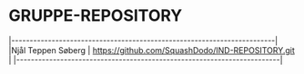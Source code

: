 # GRUPPE-REPOSITORY

|------------------------------------------------------------------------|
|Njål Teppen Søberg | https://github.com/SquashDodo/IND-REPOSITORY.git   |
|------------------------------------------------------------------------|

